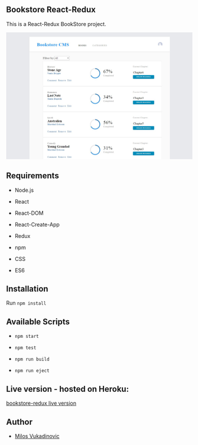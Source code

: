 ## Bookstore React-Redux

This is a React-Redux BookStore project.

![Alt text](/src/style/ss.jpg)

## Requirements

- Node.js

- React

- React-DOM

- React-Create-App

- Redux

- npm

- CSS

- ES6

## Installation

Run `npm install`

## Available Scripts

- `npm start`

- `npm test`

- `npm run build`

- `npm run eject`

## Live version - hosted on Heroku:

[bookstore-redux live version](https://bookstore-redux.herokuapp.com/)


## Author

- [Milos Vukadinovic](https://github.com/milosvukadinovic)
